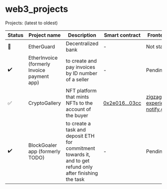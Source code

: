 # web3_projects

Projects:  (latest to oldest)

Status | Project name | Description | Smart contract | Frontend Link
--- | --- | --- | --- | ---
<!--- 4 --->  :wrench: | EtherGuard | Decentralized bank | - | Not started 
<!--- 3 --->  :heavy_check_mark: | EtherInvoice (formerly Invoice payment app) | to create and pay invoices by ID number of a seller | - | Pending
<!--- 2 --->  :white_check_mark: | CryptoGallery | NFT platform that mints NFTs to the account of the buyer | [0x2e016...03cc](https://mumbai.polygonscan.com/token/0x2e016a9a230e9255faea52b617feb23bf59203cc) | [zigzag-experienced-notify.glitch.me](https://zigzag-experienced-notify.glitch.me/)
<!--- 1 --->  :heavy_check_mark: | BlockGoaler app (formerly TODO) | to create a task and deposit ETH for commitment towards it, and to get refund only after finishing the task | - | Pending

